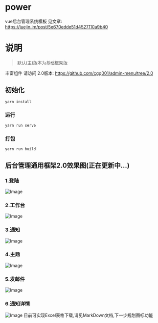 
# power
vue后台管理系统模板
见文章: https://juejin.im/post/5e670edde51d4527110a9b40

# 说明
>默认(主)版本为基础框架版

丰富组件 请访问 2.0版本: https://github.com/cgq001/admin-menu/tree/2.0


## 初始化
```
yarn install
```
### 运行
```
yarn run serve
```
### 打包
```
yarn run build
```
## 
## 后台管理通用框架2.0效果图(正在更新中...)
### 1.登陆
![Image](https://github.com/cgq001/admin-menu/blob/2.0/image/login.png)
### 2.工作台
![Image](https://github.com/cgq001/admin-menu/blob/2.0/image/1.png)
### 3.通知
![Image](https://github.com/cgq001/admin-menu/blob/2.0/image/2.png)
### 4.主题
![Image](https://github.com/cgq001/admin-menu/blob/2.0/image/3.png)
### 5.发邮件
![Image](https://github.com/cgq001/admin-menu/blob/2.0/image/4.png)
### 6.通知详情
![Image](https://github.com/cgq001/admin-menu/blob/2.0/image/5.png)
目前可实现Excel表格下载,请见MarkDown文档,下一步规划图标功能

